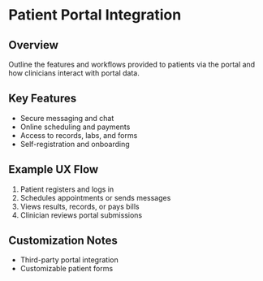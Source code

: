 # Patient Portal Integration

## Overview
Outline the features and workflows provided to patients via the portal and how clinicians interact with portal data.

## Key Features
- Secure messaging and chat
- Online scheduling and payments
- Access to records, labs, and forms
- Self-registration and onboarding

## Example UX Flow
1. Patient registers and logs in
2. Schedules appointments or sends messages
3. Views results, records, or pays bills
4. Clinician reviews portal submissions

## Customization Notes
- Third-party portal integration
- Customizable patient forms
